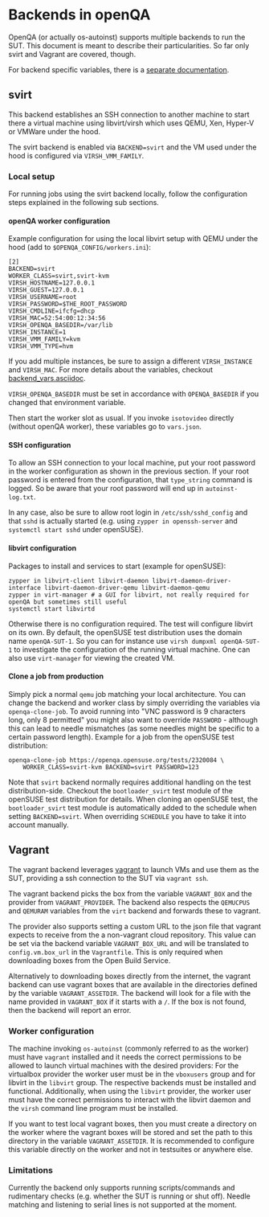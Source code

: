 # Backends in openQA
OpenQA (or actually os-autoinst) supports multiple backends to run the SUT. This
document is meant to describe their particularities. So far only svirt and
Vagrant are covered, though.

For backend specific variables, there is a
[separate documentation](backend_vars.asciidoc).

## svirt
This backend establishes an SSH connection to another machine to start there
a virtual machine using libvirt/virsh which uses QEMU, Xen, Hyper-V or VMWare
under the hood.

The svirt backend is enabled via `BACKEND=svirt` and the VM used under the hood
is configured via `VIRSH_VMM_FAMILY`.

### Local setup
For running jobs using the svirt backend locally, follow the configuration steps
explained in the following sub sections.

#### openQA worker configuration
Example configuration for using the local libvirt setup with QEMU under the hood
(add to `$OPENQA_CONFIG/workers.ini`):
```
[2]
BACKEND=svirt
WORKER_CLASS=svirt,svirt-kvm
VIRSH_HOSTNAME=127.0.0.1
VIRSH_GUEST=127.0.0.1
VIRSH_USERNAME=root
VIRSH_PASSWORD=$THE_ROOT_PASSWORD
VIRSH_CMDLINE=ifcfg=dhcp
VIRSH_MAC=52:54:00:12:34:56
VIRSH_OPENQA_BASEDIR=/var/lib
VIRSH_INSTANCE=1
VIRSH_VMM_FAMILY=kvm
VIRSH_VMM_TYPE=hvm
```

If you add multiple instances, be sure to assign a different `VIRSH_INSTANCE`
and `VIRSH_MAC`. For more details about the variables, checkout
[backend_vars.asciidoc](backend_vars.asciidoc).

`VIRSH_OPENQA_BASEDIR` must be set in accordance with `OPENQA_BASEDIR` if you
changed that environment variable.

Then start the worker slot as usual. If you invoke `isotovideo` directly
(without openQA worker), these variables go to `vars.json`.

#### SSH configuration
To allow an SSH connection to your local machine, put your root password in the
worker configuration as shown in the previous section. If your root password is
entered from the configuration, that `type_string` command is logged. So be
aware that your root password will end up in `autoinst-log.txt`.

In any case, also be sure to allow root login in `/etc/ssh/sshd_config` and that
`sshd` is actually started (e.g. using `zypper in openssh-server` and
`systemctl start sshd` under openSUSE).

#### libvirt configuration
Packages to install and services to start (example for openSUSE):
```
zypper in libvirt-client libvirt-daemon libvirt-daemon-driver-interface libvirt-daemon-driver-qemu libvirt-daemon-qemu
zypper in virt-manager # a GUI for libvirt, not really required for openQA but sometimes still useful
systemctl start libvirtd
```

Otherwise there is no configuration required. The test will configure libvirt on
its own. By default, the openSUSE test distribution uses the domain name
`openQA-SUT-1`. So you can for instance use `virsh dumpxml openQA-SUT-1` to
investigate the configuration of the running virtual machine. One can also use
`virt-manager` for viewing the created VM.

#### Clone a job from production
Simply pick a normal `qemu` job matching your local architecture. You can change
the backend and worker class by simply overriding the variables via
`openqa-clone-job`. To avoid running into "VNC password is 9 characters long,
only 8 permitted" you might also want to override `PASSWORD` - although this can
lead to needle mismatches (as some needles might be specific to a certain
password length). Example for a job from the openSUSE test distribution:
```
openqa-clone-job https://openqa.opensuse.org/tests/2320084 \
    WORKER_CLASS=svirt-kvm BACKEND=svirt PASSWORD=123
```

Note that `svirt` backend normally requires additional handling on the test
distribution-side. Checkout the `bootloader_svirt` test module of the openSUSE
test distribution for details. When cloning an openSUSE test, the
`bootloader_svirt` test module is automatically added to the schedule when
setting `BACKEND=svirt`. When overriding `SCHEDULE` you have to take it into
account manually.


## Vagrant

The vagrant backend leverages [vagrant](https://www.vagrantup.com/) to launch
VMs and use them as the SUT, providing a ssh connection to the SUT via `vagrant
ssh`.

The vagrant backend picks the box from the variable `VAGRANT_BOX` and the
provider from `VAGRANT_PROVIDER`. The backend also respects the `QEMUCPUS` and
`QEMURAM` variables from the `virt` backend and forwards these to vagrant.

The provider also supports setting a custom URL to the json file that vagrant
expects to receive from the a non-vagrant cloud repository. This value can be
set via the backend variable `VAGRANT_BOX_URL` and will be translated to
`config.vm.box_url` in the `Vagrantfile`. This is only required when downloading
boxes from the Open Build Service.

Alternatively to downloading boxes directly from the internet, the vagrant
backend can use vagrant boxes that are available in the directories defined by
the variable `VAGRANT_ASSETDIR`. The backend will look for a file with the name
provided in `VAGRANT_BOX` if it starts with a `/`. If the box is not found, then
the backend will report an error.


### Worker configuration

The machine invoking `os-autoinst` (commonly referred to as the worker) must
have `vagrant` installed and it needs the correct permissions to be allowed to
launch virtual machines with the desired providers: For the virtualbox provider
the worker user must be in the `vboxusers` group and for libvirt in the
`libvirt` group. The respective backends must be installed and
functional. Additionally, when using the `libvirt` provider, the worker user
must have the correct permissions to interact with the libvirt daemon and the
`virsh` command line program must be installed.

If you want to test local vagrant boxes, then you must create a directory on the
worker where the vagrant boxes will be stored and set the path to this directory
in the variable `VAGRANT_ASSETDIR`. It is recommended to configure this variable
directly on the worker and not in testsuites or anywhere else.

### Limitations

Currently the backend only supports running scripts/commands and rudimentary
checks (e.g. whether the SUT is running or shut off). Needle matching and
listening to serial lines is not supported at the moment.
